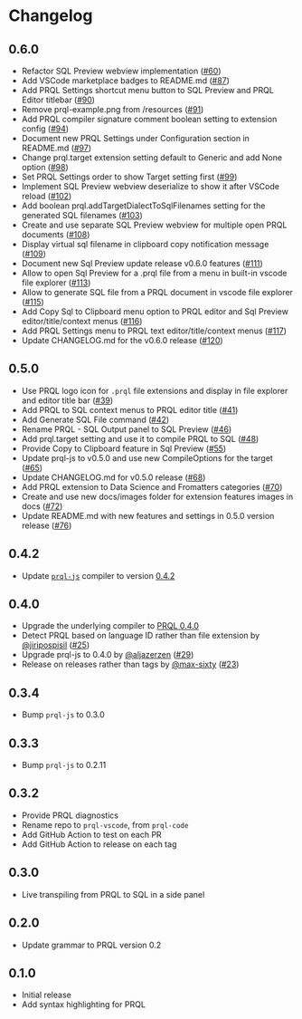 # Changelog

## 0.6.0

- Refactor SQL Preview webview implementation
  ([#60](https://github.com/PRQL/prql-vscode/issues/60))
- Add VSCode marketplace badges to README.md
  ([#87](https://github.com/PRQL/prql-vscode/issues/87))
- Add PRQL Settings shortcut menu button to SQL Preview and PRQL Editor titlebar
  ([#90](https://github.com/PRQL/prql-vscode/issues/90))
- Remove prql-example.png from /resources
  ([#91](https://github.com/PRQL/prql-vscode/issues/91))
- Add PRQL compiler signature comment boolean setting to extension config
  ([#94](https://github.com/PRQL/prql-vscode/issues/94))
- Document new PRQL Settings under Configuration section in README.md
  ([#97](https://github.com/PRQL/prql-vscode/issues/97))
- Change prql.target extension setting default to Generic and add None option
  ([#98](https://github.com/PRQL/prql-vscode/issues/98))
- Set PRQL Settings order to show Target setting first
  ([#99](https://github.com/PRQL/prql-vscode/issues/99))
- Implement SQL Preview webview deserialize to show it after VSCode reload
  ([#102](https://github.com/PRQL/prql-vscode/issues/102))
- Add boolean prql.addTargetDialectToSqlFilenames setting for the generated SQL filenames
  ([#103](https://github.com/PRQL/prql-vscode/issues/103))
- Create and use separate SQL Preview webview for multiple open PRQL documents
  ([#108](https://github.com/PRQL/prql-vscode/issues/108))
- Display virtual sql filename in clipboard copy notification message
  ([#109](https://github.com/PRQL/prql-vscode/issues/109))
- Document new Sql Preview update release v0.6.0 features
  ([#111](https://github.com/PRQL/prql-vscode/issues/111))
- Allow to open Sql Preview for a .prql file from a menu in built-in vscode file explorer
  ([#113](https://github.com/PRQL/prql-vscode/issues/113))
- Allow to generate SQL file from a PRQL document in vscode file explorer
  ([#115](https://github.com/PRQL/prql-vscode/issues/115))
- Add Copy Sql to Clipboard menu option to PRQL editor and Sql Preview editor/title/context menus
  ([#116](https://github.com/PRQL/prql-vscode/issues/116))
- Add PRQL Settings menu to PRQL text editor/title/context menus
  ([#117](https://github.com/PRQL/prql-vscode/issues/117))
- Update CHANGELOG.md for the v0.6.0 release
  ([#120](https://github.com/PRQL/prql-vscode/issues/120))

## 0.5.0

- Use PRQL logo icon for `.prql` file extensions and display in file explorer
  and editor title bar ([#39](https://github.com/PRQL/prql-vscode/issues/39))
- Add PRQL to SQL context menus to PRQL editor title
  ([#41](https://github.com/PRQL/prql-vscode/issues/41))
- Add Generate SQL File command
  ([#42](https://github.com/PRQL/prql-vscode/issues/42))
- Rename PRQL - SQL Output panel to SQL Preview
  ([#46](https://github.com/PRQL/prql-vscode/issues/46))
- Add prql.target setting and use it to compile PRQL to SQL
  ([#48](https://github.com/PRQL/prql-vscode/issues/48))
- Provide Copy to Clipboard feature in Sql Preview
  ([#55](https://github.com/PRQL/prql-vscode/issues/55))
- Update prql-js to v0.5.0 and use new CompileOptions for the target
  ([#65](https://github.com/PRQL/prql-vscode/issues/65))
- Update CHANGELOG.md for v0.5.0 release
  ([#68](https://github.com/PRQL/prql-vscode/issues/68))
- Add PRQL extension to Data Science and Fromatters categories
  ([#70](https://github.com/PRQL/prql-vscode/issues/70))
- Create and use new docs/images folder for extension features images in docs
  ([#72](https://github.com/PRQL/prql-vscode/issues/72))
- Update README.md with new features and settings in 0.5.0 version release
  ([#76](https://github.com/PRQL/prql-vscode/issues/76))

## 0.4.2

- Update [`prql-js`](https://github.com/PRQL/prql/tree/main/prql-js) compiler to
  version [0.4.2](https://github.com/PRQL/prql/releases/tag/0.4.2)

## 0.4.0

- Upgrade the underlying compiler to
  [PRQL 0.4.0](https://github.com/PRQL/prql/releases/tag/0.4.0)
- Detect PRQL based on language ID rather than file extension by
  [@jiripospisil](https://github.com/jiripospisil)
  ([#25](https://github.com/PRQL/prql-vscode/pull/25))
- Upgrade prql-js to 0.4.0 by [@aljazerzen](https://github.com/aljazerzen)
  ([#29](https://github.com/PRQL/prql-vscode/pull/29))
- Release on releases rather than tags by
  [@max-sixty](https://github.com/max-sixty)
  ([#23](https://github.com/PRQL/prql-vscode/pull/23))

## 0.3.4

- Bump `prql-js` to 0.3.0

## 0.3.3

- Bump `prql-js` to 0.2.11

## 0.3.2

- Provide PRQL diagnostics
- Rename repo to `prql-vscode`, from `prql-code`
- Add GitHub Action to test on each PR
- Add GitHub Action to release on each tag

## 0.3.0

- Live transpiling from PRQL to SQL in a side panel

## 0.2.0

- Update grammar to PRQL version 0.2

## 0.1.0

- Initial release
- Add syntax highlighting for PRQL

